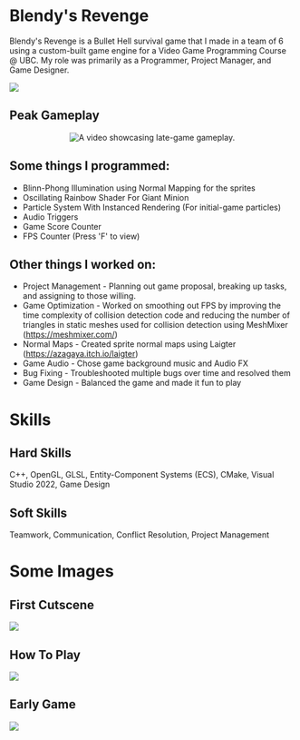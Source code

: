 # Blendy's Revenge
Blendy's Revenge is a Bullet Hell survival game that I made in a team of 6 using a custom-built game engine for a Video Game Programming Course @ UBC.
My role was primarily as a Programmer, Project Manager, and Game Designer. 

![](readme/SplashScreen.png)

## Peak Gameplay
<p align="center">
  <img src="PeakGameplay.gif" alt="A video showcasing late-game gameplay." />
</p>

## Some things I programmed:
- Blinn-Phong Illumination using Normal Mapping for the sprites
- Oscillating Rainbow Shader For Giant Minion
- Particle System With Instanced Rendering (For initial-game particles)
- Audio Triggers
- Game Score Counter
- FPS Counter (Press 'F' to view)

## Other things I worked on:
- Project Management - Planning out game proposal, breaking up tasks, and assigning to those willing.
- Game Optimization - Worked on smoothing out FPS by improving the time complexity of collision detection code and reducing the number of triangles in static meshes used for collision detection using MeshMixer (https://meshmixer.com/)
- Normal Maps - Created sprite normal maps using Laigter (https://azagaya.itch.io/laigter)
- Game Audio - Chose game background music and Audio FX
- Bug Fixing - Troubleshooted multiple bugs over time and resolved them
- Game Design - Balanced the game and made it fun to play

# Skills
## Hard Skills
C++, OpenGL, GLSL, Entity-Component Systems (ECS), CMake, Visual Studio 2022, Game Design

## Soft Skills
Teamwork, Communication, Conflict Resolution, Project Management

# Some Images
## First Cutscene
![](readme/Cutscene.png)

## How To Play
![](readme/HelpScreen.png)

## Early Game
![](readme/InitialGame.png)
